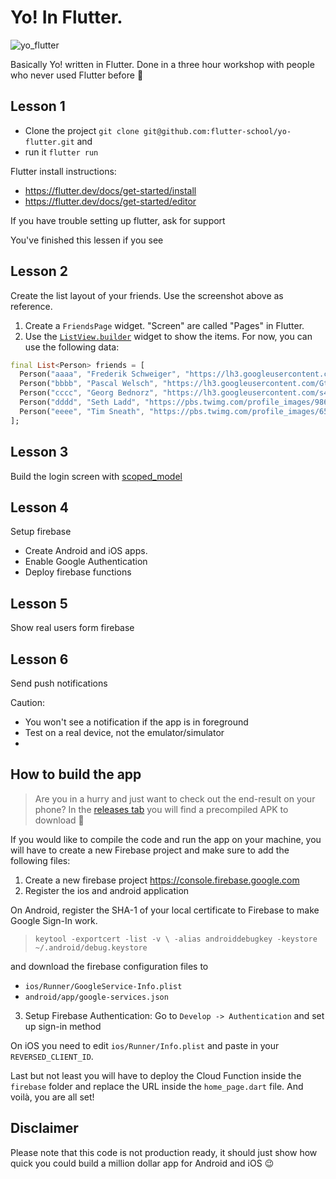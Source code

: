 # Yo! In Flutter.

![yo_flutter](https://user-images.githubusercontent.com/11478053/49794374-b1a1ce00-fd37-11e8-9364-9ec0efde9ca6.png)

Basically Yo! written in Flutter. Done in a three hour workshop with people who never used Flutter before 🍻

## Lesson 1

- Clone the project `git clone git@github.com:flutter-school/yo-flutter.git` and 
- run it `flutter run`

Flutter install instructions: 
- https://flutter.dev/docs/get-started/install
- https://flutter.dev/docs/get-started/editor

If you have trouble setting up flutter, ask for support

You've finished this lessen if you see 

## Lesson 2

Create the list layout of your friends. Use the screenshot above as reference.

1. Create a `FriendsPage` widget. "Screen" are called "Pages" in Flutter.
2. Use the [`ListView.builder`](https://docs.flutter.io/flutter/widgets/ListView-class.html) widget to show the items. 
For now, you can use the following data:
```dart
final List<Person> friends = [
  Person("aaaa", "Frederik Schweiger", "https://lh3.googleusercontent.com/HJalMgJTCQ_Tf3OJrYLrUEYDuY2hQ6vw16Nw9RexsoQyJtl3TaduDICztFsV3-OeGTQqnlOIZlwk9q0=s360-rw-no"),
  Person("bbbb", "Pascal Welsch", "https://lh3.googleusercontent.com/GtJbCj84PLL8BLTORq_9MDxTR-UUFxwjY7h9dQRZcRrhxQlizifGWE9fZf6hVtlHcx3YSATWhA7qO8M=s360-rw-no"),
  Person("cccc", "Georg Bednorz", "https://lh3.googleusercontent.com/s4jjTjRsseMEaHhGUYLehPvatrs5h-DDUI7TcJh5RZYUCk73Ggh60IGEXYcxhW795IikC-LN3E9y-1o=s360-rw-no"),
  Person("dddd", "Seth Ladd", "https://pbs.twimg.com/profile_images/986316447293952000/oZWVUWDs_400x400.jpg"),
  Person("eeee", "Tim Sneath", "https://pbs.twimg.com/profile_images/653618067084218368/XlQA-oRl_400x400.jpg"),
];
```

## Lesson 3

Build the login screen with [scoped_model](https://github.com/brianegan/scoped_model/)


## Lesson 4

Setup firebase

- Create Android and iOS apps.
- Enable Google Authentication
- Deploy firebase functions

## Lesson 5

Show real users form firebase

## Lesson 6

Send push notifications

Caution: 
- You won't see a notification if the app is in foreground
- Test on a real device, not the emulator/simulator
- 


## How to build the app

> Are you in a hurry and just want to check out the end-result on your phone? In the [releases tab](https://github.com/flschweiger/yo-flutter/releases/tag/1.0) you will find a precompiled APK to download 🚀

If you would like to compile the code and run the app on your machine, you will have to create a new Firebase project and make sure to add the following files:

1. Create a new firebase project https://console.firebase.google.com
2. Register the ios and android application 
   
On Android, register the SHA-1 of your local certificate to Firebase to make Google Sign-In work.
> `keytool -exportcert -list -v \
-alias androiddebugkey -keystore ~/.android/debug.keystore`

and download the firebase configuration files to
- `ios/Runner/GoogleService-Info.plist`
- `android/app/google-services.json`  

3. Setup Firebase Authentication: Go to `Develop -> Authentication` and set up sign-in method  

On iOS you need to edit `ios/Runner/Info.plist` and paste in your `REVERSED_CLIENT_ID`.

Last but not least you will have to deploy the Cloud Function inside the `firebase` folder and replace the URL inside the `home_page.dart` file. And voilà, you are all set!

## Disclaimer

Please note that this code is not production ready, it should just show how quick you could build a million dollar app for Android and iOS 😉
